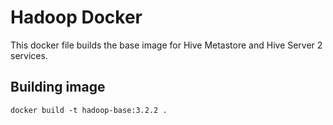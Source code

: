 # Hadoop Docker

This docker file builds the base image for Hive Metastore and Hive Server 2 services.

## Building image

```
docker build -t hadoop-base:3.2.2 .
```
